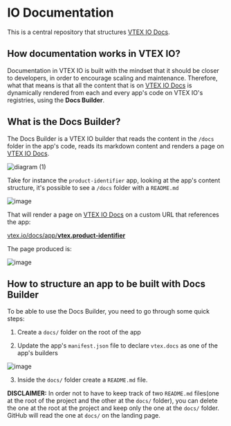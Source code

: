 # IO Documentation

This is a central repository that structures [VTEX IO Docs](https://vtex.io/docs).

## How documentation works in VTEX IO?

Documentation in VTEX IO is built with the mindset that it should be closer to developers, in order to encourage scaling and maintenance. Therefore, what that means is that all the content that is on [VTEX IO Docs](https://vtex.io/docs) is dynamically rendered from each and every app's code on VTEX IO's registries, using the **Docs Builder**. 

## What is the Docs Builder?

The Docs Builder is a VTEX IO builder that reads the content in the `/docs` folder in the app's code, reads its markdown content and renders a page on [VTEX IO Docs](https://vtex.io/docs).

![diagram (1)](https://user-images.githubusercontent.com/18701182/64049859-9fc5bc80-cb4c-11e9-8072-4200ead73e9a.png)

Take for instance the `product-identifier` app, looking at the app's content structure, it's possible to see a `/docs` folder with a `README.md` 

![image](https://user-images.githubusercontent.com/18701182/64050596-f2a07380-cb4e-11e9-8ad2-69cc7cd850ff.png)

That will render a page on [VTEX IO Docs](https://vtex.io/docs) on a custom URL that references the app: 

[vtex.io/docs/app/**vtex.product-identifier**](https://vtex.io/docs/app/vtex.product-identifier)

The page produced is:

![image](https://user-images.githubusercontent.com/18701182/64051239-d00f5a00-cb50-11e9-93d1-29974d9803a4.png)

## How to structure an app to be built with Docs Builder

To be able to use the Docs Builder, you need to go through some quick steps:

1. Create a `docs/` folder on the root of the app

2. Update the app's `manifest.json` file to declare `vtex.docs` as one of the app's builders

![image](https://user-images.githubusercontent.com/18701182/64052096-a99eee00-cb53-11e9-8d69-925a451231ab.png)

3. Inside the `docs/` folder create a `README.md` file.

**DISCLAIMER:** In order not to have to keep track of two `README.md` files(one at the root of the project and the other at the `docs/` folder), you can delete the one at the root at the project and keep only the one at the `docs/` folder. GitHub will read the one at `docs/` on the landing page.
